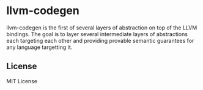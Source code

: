 llvm-codegen
============

llvm-codegen is the first of several layers of abstraction on top of the LLVM bindings. The goal is to layer
several intermediate layers of abstractions each targeting each other and providing provable semantic
guarantees for any language targetting it.

License
-------

MIT License

